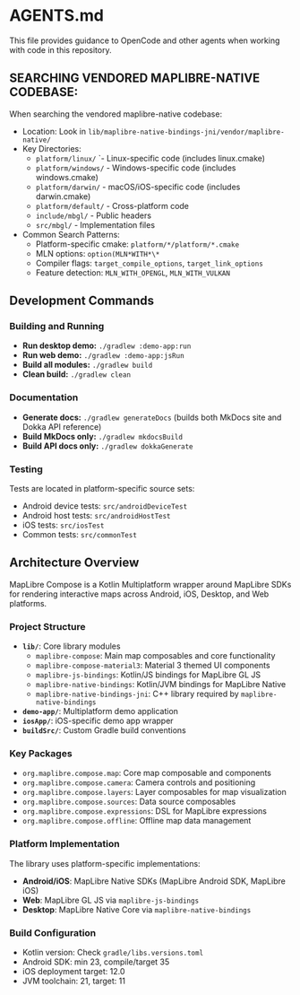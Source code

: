 # AGENTS.md

This file provides guidance to OpenCode and other agents when working with code
in this repository.

## SEARCHING VENDORED MAPLIBRE-NATIVE CODEBASE:

When searching the vendored maplibre-native codebase:

- Location: Look in `lib/maplibre-native-bindings-jni/vendor/maplibre-native/`
- Key Directories:
  - `platform/linux/` `- Linux-specific code (includes linux.cmake)
  - `platform/windows/` - Windows-specific code (includes windows.cmake)
  - `platform/darwin/` - macOS/iOS-specific code (includes darwin.cmake)
  - `platform/default/` - Cross-platform code
  - `include/mbgl/` - Public headers
  - `src/mbgl/` - Implementation files
- Common Search Patterns:
  - Platform-specific cmake: `platform/*/platform/*.cmake`
  - MLN options: `option(MLN*WITH*\*`
  - Compiler flags: `target_compile_options`, `target_link_options`
  - Feature detection: `MLN_WITH_OPENGL`, `MLN_WITH_VULKAN`

## Development Commands

### Building and Running

- **Run desktop demo:** `./gradlew :demo-app:run`
- **Run web demo:** `./gradlew :demo-app:jsRun`
- **Build all modules:** `./gradlew build`
- **Clean build:** `./gradlew clean`

### Documentation

- **Generate docs:** `./gradlew generateDocs` (builds both MkDocs site and Dokka
  API reference)
- **Build MkDocs only:** `./gradlew mkdocsBuild`
- **Build API docs only:** `./gradlew dokkaGenerate`

### Testing

Tests are located in platform-specific source sets:

- Android device tests: `src/androidDeviceTest`
- Android host tests: `src/androidHostTest`
- iOS tests: `src/iosTest`
- Common tests: `src/commonTest`

## Architecture Overview

MapLibre Compose is a Kotlin Multiplatform wrapper around MapLibre SDKs for
rendering interactive maps across Android, iOS, Desktop, and Web platforms.

### Project Structure

- **`lib/`**: Core library modules
  - `maplibre-compose`: Main map composables and core functionality
  - `maplibre-compose-material3`: Material 3 themed UI components
  - `maplibre-js-bindings`: Kotlin/JS bindings for MapLibre GL JS
  - `maplibre-native-bindings`: Kotlin/JVM bindings for MapLibre Native
  - `maplibre-native-bindings-jni`: C++ library required by
    `maplibre-native-bindings`
- **`demo-app/`**: Multiplatform demo application
- **`iosApp/`**: iOS-specific demo app wrapper
- **`buildSrc/`**: Custom Gradle build conventions

### Key Packages

- `org.maplibre.compose.map`: Core map composable and components
- `org.maplibre.compose.camera`: Camera controls and positioning
- `org.maplibre.compose.layers`: Layer composables for map visualization
- `org.maplibre.compose.sources`: Data source composables
- `org.maplibre.compose.expressions`: DSL for MapLibre expressions
- `org.maplibre.compose.offline`: Offline map data management

### Platform Implementation

The library uses platform-specific implementations:

- **Android/iOS**: MapLibre Native SDKs (MapLibre Android SDK, MapLibre iOS)
- **Web**: MapLibre GL JS via `maplibre-js-bindings`
- **Desktop**: MapLibre Native Core via `maplibre-native-bindings`

### Build Configuration

- Kotlin version: Check `gradle/libs.versions.toml`
- Android SDK: min 23, compile/target 35
- iOS deployment target: 12.0
- JVM toolchain: 21, target: 11
